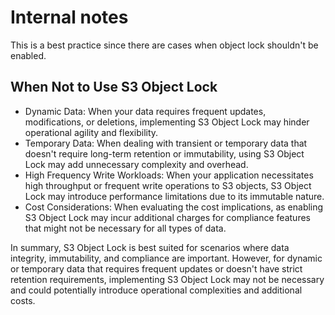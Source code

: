 # Internal notes

This is a best practice since there are cases when object lock shouldn't be enabled.

## When Not to Use S3 Object Lock

- Dynamic Data: When your data requires frequent updates, modifications, or deletions, implementing S3 Object Lock may hinder operational agility and flexibility.
- Temporary Data: When dealing with transient or temporary data that doesn't require long-term retention or immutability, using S3 Object Lock may add unnecessary complexity and overhead.
- High Frequency Write Workloads: When your application necessitates high throughput or frequent write operations to S3 objects, S3 Object Lock may introduce performance limitations due to its immutable nature.
- Cost Considerations: When evaluating the cost implications, as enabling S3 Object Lock may incur additional charges for compliance features that might not be necessary for all types of data.

In summary, S3 Object Lock is best suited for scenarios where data integrity, immutability, and compliance are important. However, for dynamic or temporary data that requires frequent updates or doesn't have strict retention requirements, implementing S3 Object Lock may not be necessary and could potentially introduce operational complexities and additional costs.
